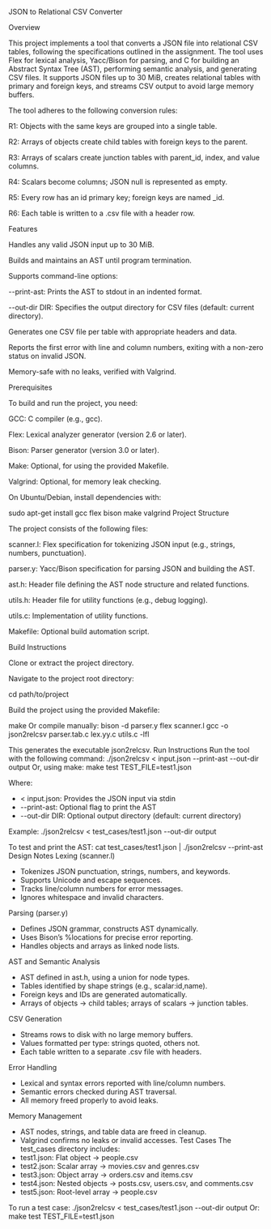 JSON to Relational CSV Converter

Overview

This project implements a tool that converts a JSON file into relational CSV tables, following the specifications outlined in the assignment. The tool uses Flex for lexical analysis, Yacc/Bison for parsing, and C for building an Abstract Syntax Tree (AST), performing semantic analysis, and generating CSV files. It supports JSON files up to 30 MiB, creates relational tables with primary and foreign keys, and streams CSV output to avoid large memory buffers.

The tool adheres to the following conversion rules:

R1: Objects with the same keys are grouped into a single table.

R2: Arrays of objects create child tables with foreign keys to the parent.

R3: Arrays of scalars create junction tables with parent_id, index, and value columns.

R4: Scalars become columns; JSON null is represented as empty.

R5: Every row has an id primary key; foreign keys are named <parent>_id.

R6: Each table is written to a .csv file with a header row.


Features

Handles any valid JSON input up to 30 MiB.

Builds and maintains an AST until program termination.

Supports command-line options:

--print-ast: Prints the AST to stdout in an indented format.

--out-dir DIR: Specifies the output directory for CSV files (default: current directory).



Generates one CSV file per table with appropriate headers and data.

Reports the first error with line and column numbers, exiting with a non-zero status on invalid JSON.

Memory-safe with no leaks, verified with Valgrind.


Prerequisites

To build and run the project, you need:

GCC: C compiler (e.g., gcc).

Flex: Lexical analyzer generator (version 2.6 or later).

Bison: Parser generator (version 3.0 or later).

Make: Optional, for using the provided Makefile.

Valgrind: Optional, for memory leak checking.


On Ubuntu/Debian, install dependencies with:

sudo apt-get install gcc flex bison make valgrind
Project Structure

The project consists of the following files:

scanner.l: Flex specification for tokenizing JSON input (e.g., strings, numbers, punctuation).

parser.y: Yacc/Bison specification for parsing JSON and building the AST.

ast.h: Header file defining the AST node structure and related functions.

utils.h: Header file for utility functions (e.g., debug logging).

utils.c: Implementation of utility functions.

Makefile: Optional build automation script.

Build Instructions

Clone or extract the project directory.

Navigate to the project root directory:

cd path/to/project


Build the project using the provided Makefile:

make
Or compile manually:
bison -d parser.y
flex scanner.l
gcc -o json2relcsv parser.tab.c lex.yy.c utils.c -lfl

This generates the executable json2relcsv.
Run Instructions
Run the tool with the following command:
./json2relcsv < input.json --print-ast --out-dir output
Or, using make:
make test TEST_FILE=test1.json

Where:
- < input.json: Provides the JSON input via stdin
- --print-ast: Optional flag to print the AST
- --out-dir DIR: Optional output directory (default: current directory)

Example:
./json2relcsv < test_cases/test1.json --out-dir output

To test and print the AST:
cat test_cases/test1.json | ./json2relcsv --print-ast
Design Notes
Lexing (scanner.l)
- Tokenizes JSON punctuation, strings, numbers, and keywords.
- Supports Unicode and escape sequences.
- Tracks line/column numbers for error messages.
- Ignores whitespace and invalid characters.

Parsing (parser.y)
- Defines JSON grammar, constructs AST dynamically.
- Uses Bison’s %locations for precise error reporting.
- Handles objects and arrays as linked node lists.

AST and Semantic Analysis
- AST defined in ast.h, using a union for node types.
- Tables identified by shape strings (e.g., scalar:id,name).
- Foreign keys and IDs are generated automatically.
- Arrays of objects → child tables; arrays of scalars → junction tables.

CSV Generation
- Streams rows to disk with no large memory buffers.
- Values formatted per type: strings quoted, others not.
- Each table written to a separate .csv file with headers.

Error Handling
- Lexical and syntax errors reported with line/column numbers.
- Semantic errors checked during AST traversal.
- All memory freed properly to avoid leaks.

Memory Management
- AST nodes, strings, and table data are freed in cleanup.
- Valgrind confirms no leaks or invalid accesses.
Test Cases
The test_cases directory includes:
- test1.json: Flat object → people.csv
- test2.json: Scalar array → movies.csv and genres.csv
- test3.json: Object array → orders.csv and items.csv
- test4.json: Nested objects → posts.csv, users.csv, and comments.csv
- test5.json: Root-level array → people.csv

To run a test case:
./json2relcsv < test_cases/test1.json --out-dir output
Or:
make test TEST_FILE=test1.json


